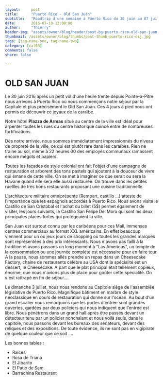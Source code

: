 ```yaml
---
layout:     post
title:      "Puerto Rico - Old San Juan"
subtitle:   "Roadtrip d'une semaine à Puerto Rico du 30 juin au 07 juillet 2016"
date:       2016-07-10 12:00:00
author:     "Thierry"
header-img: "assets/owner/blog/header/post-bg-puerto-rico-old-san-juan.jpg"
thumbnail: /assets/owner/blog/thumbs/post-thumb-puerto-rico-osj.jpg
tags: [tag-name-one, tag-name-two]
category: [cat03]
comments: false
share: false

---
```


# OLD SAN JUAN

Le 30 juin 2016 après un petit vol d'une heure trente depuis Pointe-à-Pitre nous arrivons à Puerto Rico où nous commençons notre séjour par la Capitale et plus précisément le Old San Juan. Ces 4 jours à pied nous ont permis de découvrir ce joyaux de la caraïbe.    

Notre hôtel **Plazza de Armas** situé au centre de la ville est idéal pour arpenter toutes les rues du centre historique coincé entre de nombreuses fortifications.  

Dès notre arrivée, nous sommes immédiatement impressionnés du niveau de propreté de la ville, ce qui est plutôt rare dans les caraïbes. Rien ne traine au sol, même à 22 heures 00 des employés communaux ramassent encore mégots et papiers.  

Toutes les façades de style colonial ont fait l'objet d'une campagne de restauration et arborent des tons pastels qui ajoutent à la douceur de vivre qui émane de cette ville. On se met à imaginer ce que serait ou sera la Havane quand elle sera elle aussi restaurée. On trouve dans les petites ruellles de très bons restaurants proposant une cuisine traditionnelle.  

L'architecture militaire omniprésente (Rempart, castillo ...) atteste de l'importance que les espagnols accordés à Puerto Rico. Nous avons visité le Castillo de San Cristobal et l'achat du billet (5$) permet également de visiter, les jours suivants, le Castillo San Felipe Del Moro qui sont les deux principales places fortes qui protégeaient la ville. 

San Juan est surtout connu par les caribéens pour ces Mall, immenses centres commerciaux au format XXL américains. En effet beaucoup viennent pour un ou jeux jours de shopping où toutes les grandes marques sont représentées à des prix intéressants. Nous n'avons pas failli à la tradition et avons passons un long moment à "Las Americas", un temple de la consommation ou une journée complète est nécessaire pour en faire tour. A la pause, nous sommes allés prendre un repas dans un Cheesecake Factory, chaine de restaurants célèbre au USA dont la spécialité est un dessert, le Cheesecake. A part que le plat principal était tellement copieux, énorme, que nous n'avions plus de place pour goûter cette spécialité. On s'est rattrapé en fin de séjour….

Le dimanche 3 juillet, nous nous rendons au Capitole siège de l'assemblée législative de Puerto Rico. Magnifique bâtiment en marbre de style néoclassique en cours de restauration qui donne sur l'océan. Au bout d'un grand escalier nous remarquons que les portes d'entrée sont grandes ouvertes, gardées par deux policiers qui nous indiquent que l'entrée est libre. Nous pénétrons dans un grand hall après être passés devant un détecteur tenu par un policier nonchalant et nous voilà seuls, dans le capitole, nous passons devant les bureaux des sénateurs, devant des reliques et des expositions. De toute évidence, ils ne sont pas en vigipirate de quelque couleur que ce soit ….

Les bonnes tables :
- Raices
- Rosa de Triana
- El Jibarito
- El Patio de Sam
- Barrachina Restaurant 


